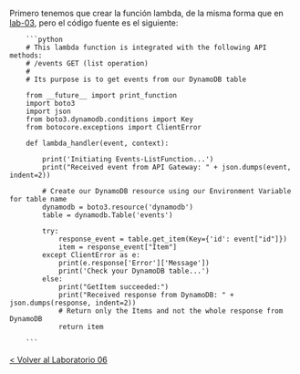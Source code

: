 Primero tenemos que crear la función lambda, de la misma forma que en [lab-03](../lambda-functions-python/EventsList), pero el código fuente es el siguiente:

		```python
		# This lambda function is integrated with the following API methods:
		# /events GET (list operation)
		#
		# Its purpose is to get events from our DynamoDB table
		
		from __future__ import print_function
		import boto3
		import json
		from boto3.dynamodb.conditions import Key
		from botocore.exceptions import ClientError
		
		def lambda_handler(event, context):
		
		    print('Initiating Events-ListFunction...')
		    print("Received event from API Gateway: " + json.dumps(event, indent=2))
		    
		    # Create our DynamoDB resource using our Environment Variable for table name
		    dynamodb = boto3.resource('dynamodb')
		    table = dynamodb.Table('events')
		
		    try:
		        response_event = table.get_item(Key={'id': event["id"]})
		        item = response_event["Item"]
		    except ClientError as e:
		        print(e.response['Error']['Message'])
		        print('Check your DynamoDB table...')
		    else:
		        print("GetItem succeeded:")
		        print("Received response from DynamoDB: " + json.dumps(response, indent=2))
		        # Return only the Items and not the whole response from DynamoDB
		        return item
		
		```



[< Volver al Laboratorio 06 ](../lab-06#crear-endpoint-2) 